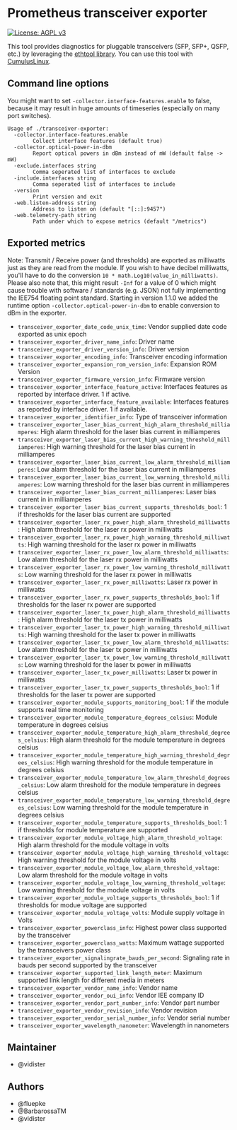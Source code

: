 # Prometheus transceiver exporter
[![License: AGPL v3](https://img.shields.io/badge/License-AGPL%20v3-blue.svg)](https://www.gnu.org/licenses/agpl-3.0)

This tool provides diagnostics for pluggable transceivers (SFP, SFP+, QSFP, etc.) by leveraging the [ethtool library](https://github.com/wobcom/go-ethtool).
You can use this tool with [CumulusLinux](https://cumulusnetworks.com/products/cumulus-linux/).

## Command line options
You might want to set `-collector.interface-features.enable` to false, because it may result in huge amounts of timeseries (especially on many port switches).

```
Usage of ./transceiver-exporter:
  -collector.interface-features.enable
    	Collect interface features (default true)
  -collector.optical-power-in-dbm
    	Report optical powers in dBm instead of mW (default false -> mW)
  -exclude.interfaces string
    	Comma seperated list of interfaces to exclude
  -include.interfaces string
    	Comma seperated list of interfaces to include
  -version
    	Print version and exit
  -web.listen-address string
    	Address to listen on (default "[::]:9457")
  -web.telemetry-path string
    	Path under which to expose metrics (default "/metrics")
```

## Exported metrics

Note: Transmit / Receive power (and thresholds) are exported as milliwatts just as they are read from the module. If you wish to have decibel milliwatts, you'll have to do the conversion `10 * math.Log10(value_in_milliwatts)`. Please also note that, this might result `-Inf` for a value of 0 which might cause trouble with software / standards (e.g. JSON) not fully implementing the IEE754 floating point standard.
Starting in version 1.1.0 we added the runtime option `-collector.optical-power-in-dbm` to enable conversion to dBm in the exporter.

* `transceiver_exporter_date_code_unix_time`: Vendor supplied date code exported as unix epoch
* `transceiver_exporter_driver_name_info`: Driver name
* `transceiver_exporter_driver_version_info`: Driver version
* `transceiver_exporter_encoding_info`: Transceiver encoding information
* `transceiver_exporter_expansion_rom_version_info`: Expansion ROM Version
* `transceiver_exporter_firmware_version_info`: Firmware version
* `transceiver_exporter_interface_feature_active`: Interfaces features as reported by interface driver. 1 if active.
* `transceiver_exporter_interface_feature_available`: Interfaces features as reported by interface driver. 1 if available.
* `transceiver_exporter_identifier_info`: Type of transceiver information
* `transceiver_exporter_laser_bias_current_high_alarm_threshold_milliamperes`: High alarm threshold for the laser bias current in milliamperes
* `transceiver_exporter_laser_bias_current_high_warning_threshold_milliamperes`: High warning threshold for the laser bias current in milliamperes
* `transceiver_exporter_laser_bias_current_low_alarm_threshold_milliamperes`: Low alarm threshold for the laser bias current in milliamperes
* `transceiver_exporter_laser_bias_current_low_warning_threshold_milliamperes`: Low warning threshold for the laser bias current in milliamperes
* `transceiver_exporter_laser_bias_current_milliamperes`: Laser bias current in in milliamperes
* `transceiver_exporter_laser_bias_current_supports_thresholds_bool`: 1 if thresholds for the laser bias current are supported
* `transceiver_exporter_laser_rx_power_high_alarm_threshold_milliwatts`: High alarm threshold for the laser rx power in milliwatts
* `transceiver_exporter_laser_rx_power_high_warning_threshold_milliwatts`: High warning threshold for the laser rx power in milliwatts
* `transceiver_exporter_laser_rx_power_low_alarm_threshold_milliwatts`: Low alarm threshold for the laser rx power in milliwatts
* `transceiver_exporter_laser_rx_power_low_warning_threshold_milliwatts`: Low warning threshold for the laser rx power in milliwatts
* `transceiver_exporter_laser_rx_power_milliwatts`: Laser rx power in milliwatts
* `transceiver_exporter_laser_rx_power_supports_thresholds_bool`: 1 if thresholds for the laser rx power are supported
* `transceiver_exporter_laser_tx_power_high_alarm_threshold_milliwatts`: High alarm threshold for the laser tx power in milliwatts
* `transceiver_exporter_laser_tx_power_high_warning_threshold_milliwatts`: High warning threshold for the laser tx power in milliwatts
* `transceiver_exporter_laser_tx_power_low_alarm_threshold_milliwatts`: Low alarm threshold for the laser tx power in milliwatts
* `transceiver_exporter_laser_tx_power_low_warning_threshold_milliwatts`: Low warning threshold for the laser tx power in milliwatts
* `transceiver_exporter_laser_tx_power_milliwatts`: Laser tx power in milliwatts
* `transceiver_exporter_laser_tx_power_supports_thresholds_bool`: 1 if thresholds for the laser tx power are supported
* `transceiver_exporter_module_supports_monitoring_bool`: 1 if the module supports real time monitoring
* `transceiver_exporter_module_temperature_degrees_celsius`: Module temperature in degrees celsius
* `transceiver_exporter_module_temperature_high_alarm_threshold_degrees_celsius`: High alarm threshold for the module temperature in degrees celsius
* `transceiver_exporter_module_temperature_high_warning_threshold_degrees_celsius`: High warning threshold for the module temperature in degrees celsius
* `transceiver_exporter_module_temperature_low_alarm_threshold_degrees_celsius`: Low alarm threshold for the module temperature in degrees celsius
* `transceiver_exporter_module_temperature_low_warning_threshold_degrees_celsius`: Low warning threshold for the module temperature in degrees celsius
* `transceiver_exporter_module_temperature_supports_thresholds_bool`: 1 if thresholds for module temperature are supported
* `transceiver_exporter_module_voltage_high_alarm_threshold_voltage`: High alarm threshold for the module voltage in volts
* `transceiver_exporter_module_voltage_high_warning_threshold_voltage`: High warning threshold for the module voltage in volts
* `transceiver_exporter_module_voltage_low_alarm_threshold_voltage`: Low alarm threshold for the module voltage in volts
* `transceiver_exporter_module_voltage_low_warning_threshold_voltage`: Low warning threshold for the module voltage in volts
* `transceiver_exporter_module_voltage_supports_thresholds_bool`: 1 if thresholds for modue voltage are supported
* `transceiver_exporter_module_voltage_volts`: Module supply voltage in Volts
* `transceiver_exporter_powerclass_info`: Highest power class supported by the transceiver
* `transceiver_exporter_powerclass_watts`: Maximum wattage supported by the transceivers power class
* `transceiver_exporter_signalingrate_bauds_per_second`: Signaling rate in bauds per second supported by the transceiver
* `transceiver_exporter_supported_link_length_meter`: Maximum supported link length for different media in meters
* `transceiver_exporter_vendor_name_info`: Vendor name
* `transceiver_exporter_vendor_oui_info`: Vendor IEE company ID
* `transceiver_exporter_vendor_part_number_info`: Vendor part number
* `transceiver_exporter_vendor_revision_info`: Vendor revision
* `transceiver_exporter_vendor_serial_number_info`: Vendor serial number
* `transceiver_exporter_wavelength_nanometer`: Wavelength in nanometers

## Maintainer
* @vidister

## Authors
* @fluepke
* @BarbarossaTM
* @vidister
